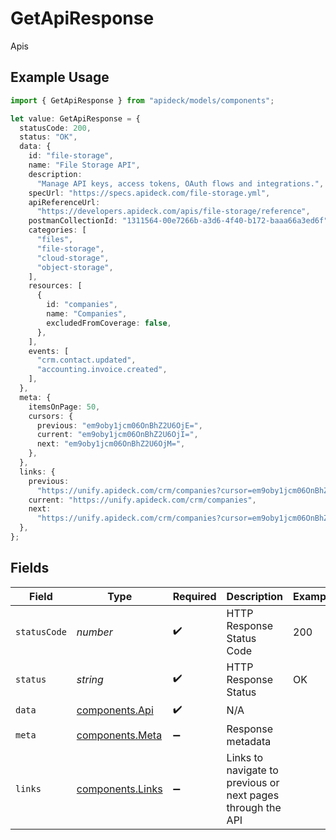 # GetApiResponse

Apis

## Example Usage

```typescript
import { GetApiResponse } from "apideck/models/components";

let value: GetApiResponse = {
  statusCode: 200,
  status: "OK",
  data: {
    id: "file-storage",
    name: "File Storage API",
    description:
      "Manage API keys, access tokens, OAuth flows and integrations.",
    specUrl: "https://specs.apideck.com/file-storage.yml",
    apiReferenceUrl:
      "https://developers.apideck.com/apis/file-storage/reference",
    postmanCollectionId: "1311564-00e7266b-a3d6-4f40-b172-baaa66a3ed6f",
    categories: [
      "files",
      "file-storage",
      "cloud-storage",
      "object-storage",
    ],
    resources: [
      {
        id: "companies",
        name: "Companies",
        excludedFromCoverage: false,
      },
    ],
    events: [
      "crm.contact.updated",
      "accounting.invoice.created",
    ],
  },
  meta: {
    itemsOnPage: 50,
    cursors: {
      previous: "em9oby1jcm06OnBhZ2U6OjE=",
      current: "em9oby1jcm06OnBhZ2U6OjI=",
      next: "em9oby1jcm06OnBhZ2U6OjM=",
    },
  },
  links: {
    previous:
      "https://unify.apideck.com/crm/companies?cursor=em9oby1jcm06OnBhZ2U6OjE%3D",
    current: "https://unify.apideck.com/crm/companies",
    next:
      "https://unify.apideck.com/crm/companies?cursor=em9oby1jcm06OnBhZ2U6OjM",
  },
};
```

## Fields

| Field                                                       | Type                                                        | Required                                                    | Description                                                 | Example                                                     |
| ----------------------------------------------------------- | ----------------------------------------------------------- | ----------------------------------------------------------- | ----------------------------------------------------------- | ----------------------------------------------------------- |
| `statusCode`                                                | *number*                                                    | :heavy_check_mark:                                          | HTTP Response Status Code                                   | 200                                                         |
| `status`                                                    | *string*                                                    | :heavy_check_mark:                                          | HTTP Response Status                                        | OK                                                          |
| `data`                                                      | [components.Api](../../models/components/api.md)            | :heavy_check_mark:                                          | N/A                                                         |                                                             |
| `meta`                                                      | [components.Meta](../../models/components/meta.md)          | :heavy_minus_sign:                                          | Response metadata                                           |                                                             |
| `links`                                                     | [components.Links](../../models/components/links.md)        | :heavy_minus_sign:                                          | Links to navigate to previous or next pages through the API |                                                             |